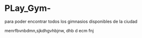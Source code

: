 # PLay_Gym-
para poder encontrar todos los gimnasios disponibles de la ciudad 


menrfbvnbdmn,sjkdhgvhbjnw, dhb d ecm fnj
